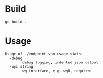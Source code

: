 # Build
```
go build .
```
# Usage
```
Usage of ./endpoint-vpn-usage-stats:
  -debug
        debug logging, indented json output
  -wgi string
        wg interface, e.g. wg0, required
```